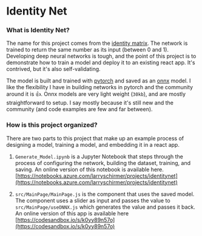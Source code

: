 # Identity Net

### What is Identity Net?

The name for this project comes from the [identity matrix](https://www.khanacademy.org/math/precalculus/precalc-matrices/properties-of-matrix-multiplication/a/intro-to-identity-matrices). The network is trained to return the same number as its input (between 0 and 1). Developing deep neural networks is tough, and the point of this project is to demonstrate how to train a model and deploy it to an existing react app. It's contrived, but it's also self-validating.

The model is built and trained with [pytorch](https://pytorch.org/) and saved as an [onnx](https://onnx.ai/) model. I like the flexibility I have in building networks in pytorch and the community around it is 👍. Onnx models are very light weight (`30kb`), and are mostly straightforward to setup. I say mostly because it's still new and the community (and code examples are few and far between). 

### How is this project organized?

There are two parts to this project that make up an example process of designing a model, training a model, and embedding it in a react app.

1. `Generate_Model.ipynb` is a Jupyter Notebook that steps through the process of configuring the network, building the dataset, training, and saving. An online version of this notebook is available here. [https://notebooks.azure.com/larryschirmer/projects/identitynet](https://notebooks.azure.com/larryschirmer/projects/identitynet)

2. `src/MainPage/MainPage.js` is the component that uses the saved model. The component uses a slider as input and passes the value to `src/MainPage/useONNX.js` which generates the value and passes it back. An online version of this app is available here [https://codesandbox.io/s/k0yy89n57o](https://codesandbox.io/s/k0yy89n57o)
